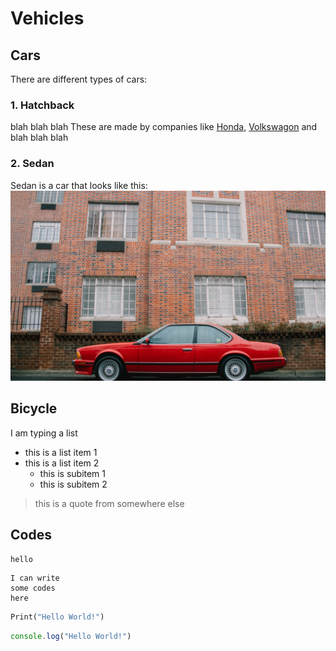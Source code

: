 # Vehicles

## Cars

There are different types of cars:

### 1. Hatchback
blah blah blah
These are made by companies like [Honda](https://www.honda.com.au), [Volkswagon](https://www.volkswagon.com.au) and blah blah blah

### 2. Sedan
Sedan is a car that looks like this:
![Sedan Car Image](./images/car.PNG)

## Bicycle
I am typing a list

- this is a list item 1
- this is a list item 2
    - this is subitem 1
    - this is subitem 2

> this is a quote from somewhere else

## Codes

`hello`

```
I can write 
some codes 
here
```

```py
Print("Hello World!")
```

```js
console.log("Hello World!")
```